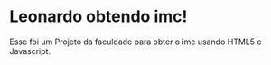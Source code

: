 # Leonardo obtendo imc!

Esse foi um Projeto da faculdade para obter o imc usando HTML5 e Javascript.
